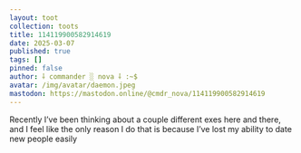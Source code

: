 ```yaml
---
layout: toot
collection: toots
title: 114119900582914619
date: 2025-03-07
published: true
tags: []
pinned: false
author: ⸸ commander ░ nova ⸸ :~$
avatar: /img/avatar/daemon.jpeg
mastodon: https://mastodon.online/@cmdr_nova/114119900582914619
---
```


Recently I’ve been thinking about a couple different exes here and there, and I feel like the only reason I do that is because I’ve lost my ability to date new people easily
